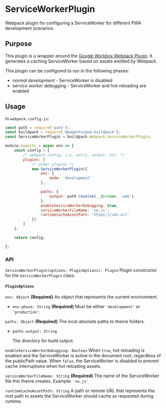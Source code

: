 # ServiceWorkerPlugin

Webpack plugin for configuring a ServiceWorker for different PWA development
scenarios.

## Purpose

This plugin is a wrapper around the [Google Workbox Webpack Plugin](https://developers.google.com/web/tools/workbox/guides/generate-service-worker/).
It generates a caching ServiceWorker based on assets emitted by Webpack.

This plugin can be configured to run in the following phases:

- *normal development* - ServiceWorker is disabled
- *service worker debugging* - ServiceWorker and hot-reloading are enabled

## Usage

In `webpack.config.js`:

```js
const path = require('path');
const buildpack = require('@magento/pwa-buildpack');
const ServiceWorkerPlugin = buildpack.Webpack.ServiceWorkerPlugin;

module.exports = async env => {
    const config = {
        /* webpack config, i.e. entry, output, etc. */
        plugins: [
            /* other plugins */
            new ServiceWorkerPlugin({
                env: {
                    mode: 'development'
                },

                paths: {
                    output: path.resolve(__dirname, 'web')
                },
                enableServiceWorkerDebugging: true,
                serviceWorkerFileName: 'sw.js',
                runtimeCacheAssetPath: 'https://cdn.url'
            })
        ]
    };

    return config;

};
```

### API

`ServiceWorkerPlugin(options: PluginOptions): Plugin`
Plugin constructor for the `ServiceWorkerPlugin` class.

#### `PluginOptions`

`env: Object` **(Required)**
 An object that represents the current environment.
- `env.phase: String` **(Required)**
    Must be either `'development'` or `'production'`.

`paths: Object` **(Required)**
The local absolute paths to theme folders.

- `paths.output: String`

   The directory for build output.

`enableServiceWorkerDebugging: Boolean`
When `true`, hot reloading is enabled and the ServiceWorker is active in the document root, regardless of the publicPath value.
When `false`, the ServiceWorker is disabled to prevent cache interruptions when hot reloading assets.

`serviceWorkerFileName: String` **(Required)**
The name of the ServiceWorker file this theme creates.
Example: `'sw.js'`

`runtimeCacheAssetPath: String`
A path or remote URL that represents the root path to assets the ServiceWorker should cache as requested during runtime.
